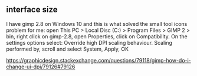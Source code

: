 ## interface size

I have gimp 2.8 on Windows 10 and this is what solved the small tool icons problem for me: open This PC > Local Disc (C:) > Program Files > GIMP 2 > bin, right click on gimp-2.8, open Properties, click on Compatibility. On the settings options select: Override high DPI scaling behaviour. Scaling performed by, scroll and select System, Apply, OK

https://graphicdesign.stackexchange.com/questions/79118/gimp-how-do-i-change-ui-dpi/79126#79126